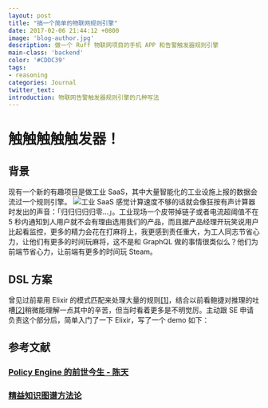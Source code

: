 ```yaml
---
layout: post
title: "搞一个简单的物联网规则引擎"
date: 2017-02-06 21:44:12 +0800
image: 'blog-author.jpg'
description: 做一个 Ruff 物联网项目的手机 APP 和告警触发器规则引擎
main-class: 'backend'
color: '#CDDC39'
tags:
- reasoning
categories: Journal
twitter_text:
introduction: 物联网告警触发器规则引擎的几种写法
---
```

# 触触触触触发器！

## 背景

现有一个新的有趣项目是做工业 SaaS，其中大量智能化的工业设施上报的数据会流过一个规则引擎。
![工业 SaaS](https://raw.githubusercontent.com/linonetwo/linonetwo.github.io/master/assets/img/posts/ruleengine/rule.png)
感觉计算速度不够的话就会像狂按有声计算器时发出的声音：「归归归归归零…」。工业现场一个皮带掉链子或者电流超阈值不在 5 秒内通知到人用户就不会有理由选用我们的产品，而且据产品经理开玩笑说用户比起看监控，更多的精力会花在打麻将上，我更感到责任重大，为工人同志节省心力，让他们有更多的时间玩麻将，这不是和 GraphQL 做的事情很类似么？他们为前端节省心力，让前端有更多的时间玩 Steam。

## DSL 方案

曾见过前辈用 Elixir 的模式匹配来处理大量的规则[[1]](#1)，结合以前看鲍捷对推理的吐槽[[2]](#2)稍微能理解一点其中的辛苦，但当时看着更多是不明觉厉。主动跟 SE 申请负责这个部分后，简单入门了一下 Elixir，写了一个 demo 如下：

## 参考文献

### [<span id="1">Policy Engine 的前世今生 - 陈天</span>](https://zhuanlan.zhihu.com/p/24749368)

### [<span id="2">精益知识图谱方法论</span>](http://blog.memect.cn/wp-content/uploads/2016/09/2016-09-19_ccks.pdf)
